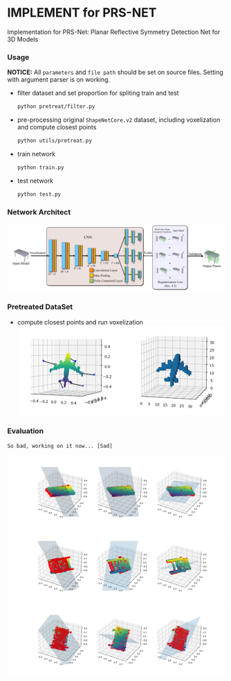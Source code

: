 # IMPLEMENT for PRS-NET

Implementation for PRS-Net: Planar Reflective Symmetry Detection Net for 3D Models

### Usage
**NOTICE:** All `parameters` and `file path` should be set on source files. Setting with argument parser is on working.

- filter dataset and set proportion for spliting train and test
  ``` bash
  python pretreat/filter.py
  ```

- pre-processing original `ShapeNetCore.v2` dataset, including voxelization and compute closest points
  ``` bash
  python utils/pretreat.py
  ```

- train network
  ``` bash
  python train.py
  ```

- test network
  ``` bash
  python test.py
  ```


### Network Architect

![network](static/network.png)

### Pretreated DataSet
- compute closest points and run voxelization
![dataset](static/pretreated.png)

### Evaluation
```
So bad, working on it now... [Sad]
```
![ev1](static/evaluate_1.png)
![ev2](static/evaluate_2.png)
![ev3](static/evaluate_3.png)